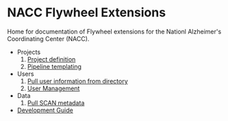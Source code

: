 # NACC Flywheel Extensions

Home for documentation of Flywheel extensions for the Nationl Alzheimer's Coordinating Center (NACC).

- Projects
    1. [Project definition](project_management/)
    2. [Pipeline templating](push_template/)
- Users
    1. [Pull user information from directory](directory_pull/)
    2. [User Management](user_management/)
- Data
    1. [Pull SCAN metadata](pull_scan_metadata/)
- [Development Guide](development/)
